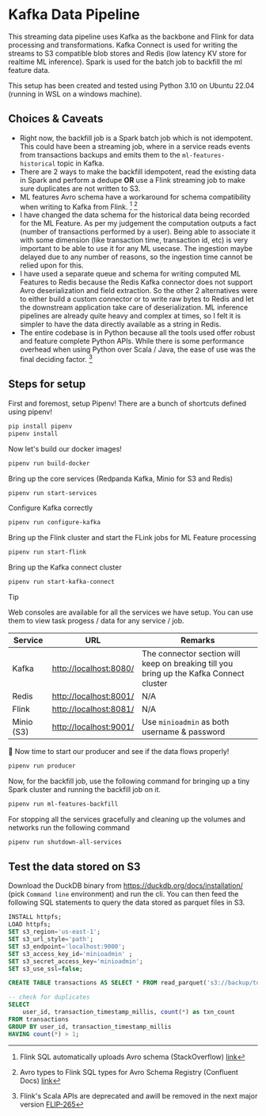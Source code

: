 # Kafka Data Pipeline

This streaming data pipeline uses Kafka as the backbone and Flink for data processing and transformations. Kafka Connect is used for writing the streams to S3 compatible blob stores and Redis (low latency KV store for realtime ML inference). Spark is used for the batch job to backfill the ml feature data.

This setup has been created and tested using Python 3.10 on Ubuntu 22.04 (running in WSL on a windows machine).

## Choices & Caveats

* Right now, the backfill job is a Spark batch job which is not idempotent. This could have been a streaming job, where in a service reads events from transactions backups and emits them to the `ml-features-historical` topic in Kafka.
* There are 2 ways to make the backfill idempotent, read the existing data in Spark and perform a dedupe **OR** use a Flink streaming job to make sure duplicates are not written to S3.
* ML features Avro schema have a workaround for schema compatibility when writing to Kafka from Flink. [^1] [^2]
* I have changed the data schema for the historical data being recorded for the ML Feature. As per my judgement the computation outputs a fact (number of transactions performed by a user). Being able to associate it with some dimension (like transaction time, transaction id, etc) is very important to be able to use it for any ML usecase. The ingestion maybe delayed due to any number of reasons, so the ingestion time cannot be relied upon for this.
* I have used a separate queue and schema for writing computed ML Features to Redis because the Redis Kafka connector does not support Avro deserialization and field extraction. So the other 2 alternatives were to either build a custom connector or to write raw bytes to Redis and let the downstream application take care of deserialization. ML inference pipelines are already quite heavy and complex at times, so I felt it is simpler to have the data directly available as a string in Redis.
* The entire codebase is in Python because all the tools used offer robust and feature complete Python APIs. While there is some performance overhead when using Python over Scala / Java, the ease of use was the final deciding factor. [^3]

[^1]: Flink SQL automatically uploads Avro schema (StackOverflow) [link](https://stackoverflow.com/questions/76524654/flink-sql-automatically-uploads-avro-schema)
[^2]: Avro types to Flink SQL types for Avro Schema Registry (Confluent Docs) [link](https://docs.confluent.io/cloud/current/flink/reference/serialization.html#avro-types-to-flink-sql-types)
[^3]: Flink's Scala APIs are deprecated and awill be removed in the next major version [FLIP-265](https://cwiki.apache.org/confluence/display/FLINK/FLIP-265+Deprecate+and+remove+Scala+API+support)

## Steps for setup

First and foremost, setup Pipenv! There are a bunch of shortcuts defined using pipenv!

```bash
pip install pipenv
pipenv install
```

Now let's build our docker images!

```bash
pipenv run build-docker
```

Bring up the core services (Redpanda Kafka, Minio for S3 and Redis)

```bash
pipenv run start-services
```

Configure Kafka correctly

```bash
pipenv run configure-kafka
```

Bring up the Flink cluster and start the FLink jobs for ML Feature processing

```bash
pipenv run start-flink
```

Bring up the Kafka connect cluster

```bash
pipenv run start-kafka-connect
```

> [!TIP]
> Web consoles are available for all the services we have setup. You can use them to view task progess / data for any service / job.
>
> | Service    | URL                      | Remarks                                                                                 |
> |------------|--------------------------|-----------------------------------------------------------------------------------------|
> | Kafka      | <http://localhost:8080/> | The connector section will keep on breaking till you bring up the Kafka Connect cluster |
> | Redis      | <http://localhost:8001/> | N/A                                                                                     |
> | Flink      | <http://localhost:8081/> | N/A                                                                                     |
> | Minio (S3) | <http://localhost:9001/> | Use `minioadmin` as both username & password                                            |
>

:drum: Now time to start our producer and see if the data flows properly!

```bash
pipenv run producer
```

Now, for the backfill job, use the following command for bringing up a tiny Spark cluster and running the backfill job on it.

```bash
pipenv run ml-features-backfill
```

For stopping all the services gracefully and cleaning up the volumes and networks run the following command

```bash
pipenv run shutdown-all-services
```

## Test the data stored on S3

Download the DuckDB binary from <https://duckdb.org/docs/installation/> (pick `Command line` environment) and run the cli. You can then feed the following SQL statements to query the data stored as parquet files in S3.

```SQL
INSTALL httpfs;
LOAD httpfs;
SET s3_region='us-east-1';
SET s3_url_style='path';
SET s3_endpoint='localhost:9000';
SET s3_access_key_id='minioadmin' ;
SET s3_secret_access_key='minioadmin';
SET s3_use_ssl=false;

CREATE TABLE transactions AS SELECT * FROM read_parquet('s3://backup/topics/transactions/*/*/*/*.parquet');

-- check for duplicates
SELECT
    user_id, transaction_timestamp_millis, count(*) as txn_count
FROM transactions
GROUP BY user_id, transaction_timestamp_millis
HAVING count(*) > 1;
```
